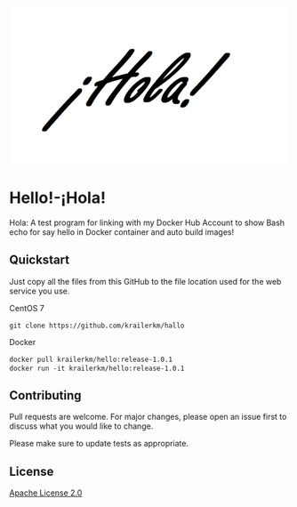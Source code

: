 ![](Images/hola_logo_os_sm.png)

# Hello!-¡Hola!
Hola: A test program for linking with my Docker Hub Account to show Bash echo for say hello in Docker container and auto build images!


## Quickstart
Just copy all the files from this GitHub to the file location used for the web service you use.

CentOS 7
```
git clone https://github.com/krailerkm/hallo
```

Docker
```
docker pull krailerkm/hello:release-1.0.1
docker run -it krailerkm/hello:release-1.0.1
```

## Contributing
Pull requests are welcome. For major changes, please open an issue first to discuss what you would like to change.

Please make sure to update tests as appropriate.

## License
[Apache License 2.0](http://www.apache.org/licenses/)

